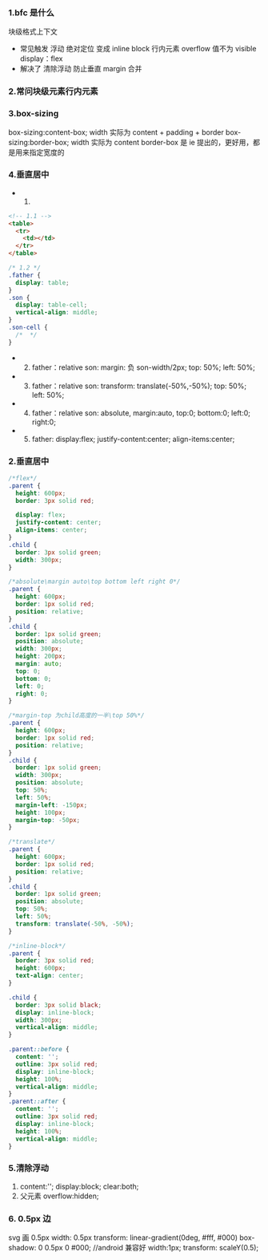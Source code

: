 ### 1.bfc 是什么
块级格式上下文

- 常见触发
  浮动
  绝对定位
  变成 inline block 行内元素
  overflow 值不为 visible
  display：flex
- 解决了
  清除浮动
  防止垂直 margin 合并

### 2.常问块级元素行内元素

### 3.box-sizing
box-sizing:content-box; width 实际为 content + padding + border
box-sizing:border-box; width 实际为 content
border-box 是 ie 提出的，更好用，都是用来指定宽度的

### 4.垂直居中

- 1.

```html
<!-- 1.1 -->
<table>
  <tr>
    <td></td>
  </tr>
</table>
```

```css
/* 1.2 */
.father {
  display: table;
}
.son {
  display: table-cell;
  vertical-align: middle;
}
.son-cell {
  /*  */
}
```
- 2.  father：relative
      son: margin: 负 son-width/2px; top: 50%; left: 50%;
- 3.  father：relative
      son: transform: translate(-50%,-50%); top: 50%; left: 50%;
- 4.  father：relative
      son: absolute, margin:auto, top:0; bottom:0; left:0; right:0;
- 5.  father: display:flex; justify-content:center; align-items:center;

### 2.垂直居中

```css
/*flex*/
.parent {
  height: 600px;
  border: 3px solid red;

  display: flex;
  justify-content: center;
  align-items: center;
}
.child {
  border: 3px solid green;
  width: 300px;
}
```

```css
/*absolute\margin auto\top bottom left right 0*/
.parent {
  height: 600px;
  border: 1px solid red;
  position: relative;
}
.child {
  border: 1px solid green;
  position: absolute;
  width: 300px;
  height: 200px;
  margin: auto;
  top: 0;
  bottom: 0;
  left: 0;
  right: 0;
}
```

```css
/*margin-top 为child高度的一半\top 50%*/
.parent {
  height: 600px;
  border: 1px solid red;
  position: relative;
}
.child {
  border: 1px solid green;
  width: 300px;
  position: absolute;
  top: 50%;
  left: 50%;
  margin-left: -150px;
  height: 100px;
  margin-top: -50px;
}
```

```css
/*translate*/
.parent {
  height: 600px;
  border: 1px solid red;
  position: relative;
}
.child {
  border: 1px solid green;
  position: absolute;
  top: 50%;
  left: 50%;
  transform: translate(-50%, -50%);
}
```

```css
/*inline-block*/
.parent {
  border: 3px solid red;
  height: 600px;
  text-align: center;
}

.child {
  border: 3px solid black;
  display: inline-block;
  width: 300px;
  vertical-align: middle;
}

.parent::before {
  content: '';
  outline: 3px solid red;
  display: inline-block;
  height: 100%;
  vertical-align: middle;
}
.parent::after {
  content: '';
  outline: 3px solid red;
  display: inline-block;
  height: 100%;
  vertical-align: middle;
}
```

### 5.清除浮动

1.  content:''; display:block; clear:both;
2.  父元素 overflow:hidden;

### 6. 0.5px 边

svg 画 0.5px
width: 0.5px
transform: linear-gradient(0deg, #fff, #000)
box-shadow: 0 0.5px 0 #000; //android 兼容好
width:1px; transform: scaleY(0.5);
